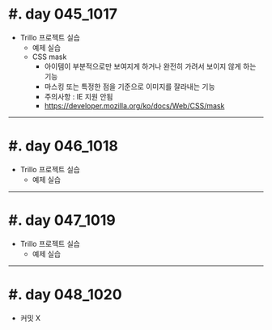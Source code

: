 #. day 045_1017
===============
* Trillo 프로젝트 실습
    * 예제 실습
    * CSS mask
        * 아이템이 부분적으로만 보여지게 하거나 완전히 가려서 보이지 않게 하는 기능
        * 마스킹 또는 특정한 점을 기준으로 이미지를 잘라내는 기능
        * 주의사항 : IE 지원 안됨
        * https://developer.mozilla.org/ko/docs/Web/CSS/mask

------------------------------------------
#. day 046_1018
===============
* Trillo 프로젝트 실습
    * 예제 실습

------------------------------------------
#. day 047_1019
===============
* Trillo 프로젝트 실습
    * 예제 실습

------------------------------------------
#. day 048_1020
===============
* 커밋 X
